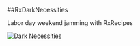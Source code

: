 ##RxDarkNecessities

Labor day weekend jamming with RxRecipes

[![Dark Necessities](https://img.youtube.com/vi/Q0oIoR9mLwc/maxresdefault.jpg)](https://youtu.be/Q0oIoR9mLwc)
